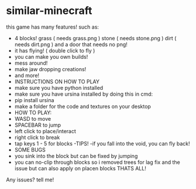 # similar-minecraft
this game has many features! such as:

- 4 blocks! grass ( needs grass.png ) stone ( needs stone.png ) dirt ( needs dirt.png ) and a door that needs no png!
- it has flying! ( double click to fly )
- you can make you own builds!
- mess around!
- make jaw dropping creations!
- and more!
- INSTRUCTIONS ON HOW TO PLAY
- make sure you have python installed
- make sure you have ursina installed by doing this in cmd:
- pip install ursina
- make a folder for the code and textures on your desktop
- HOW TO PLAY:
- WASD to move
- SPACEBAR to jump
- left click to place/interact
- right click to break
- tap keys 1 - 5 for blocks
-TIPS!
-if you fall into the void, you can fly back!
- SOME BUGS
- you sink into the block but can be fixed by jumping
- you can no-clip through blocks so i removed trees for lag fix and the issue but can also apply on placen blocks
THATS ALL!

Any issues? tell me!
